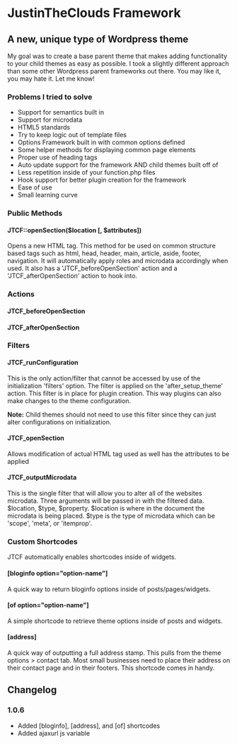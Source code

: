 # JustinTheClouds Framework

## A new, unique type of Wordpress theme

My goal was to create a base parent theme that makes adding functionality to your child themes as easy as possible. I took a slightly different approach than some other Wordpress parent frameworks out there. You may like it, you may hate it. Let me know!

### Problems I tried to solve

* Support for semantics built in
* Support for microdata
* HTML5 standards
* Try to keep logic out of template files
* Options Framework built in with common options defined
* Some helper methods for displaying common page elements
* Proper use of heading tags
* Auto update support for the framework AND child themes built off of
* Less repetition inside of your function.php files
* Hook support for better plugin creation for the framework
* Ease of use
* Small learning curve

### Public Methods

#### JTCF::openSection($location [, $attributes])

Opens a new HTML tag. This method for be used on common structure based tags such as html, head, header, main, article, aside, footer, navigation. It will automatically apply roles and microdata accordingly when used. It also has a 'JTCF_beforeOpenSection' action and a 'JTCF_afterOpenSection' action to hook into.

### Actions

#### JTCF_beforeOpenSection

#### JTCF_afterOpenSection

### Filters

#### JTCF_runConfiguration

This is the only action/filter that cannot be accessed by use of the initialization 'filters' option. The filter is applied on the 'after_setup_theme' action. This filter is in place for plugin creation. This way plugins can also make changes to the theme configuration. 

**Note:** Child themes should not need to use this filter since they can just alter configurations on initialization.

#### JTCF_openSection

Allows modification of actual HTML tag used as well has the attributes to be applied

#### JTCF_outputMicrodata

This is the single filter that will allow you to alter all of the websites microdata. Three arguments will be passed in with the filtered data. $location, $type, $property. $location is where in the document the microdata is being placed. $type is the type of microdata which can be 'scope', 'meta', or 'itemprop'.

### Custom Shortcodes

JTCF automatically enables shortcodes inside of widgets.

#### [bloginfo option="option-name"]

A quick way to return bloginfo options inside of posts/pages/widgets.

#### [of option="option-name"]

A simple shortcode to retrieve theme options inside of posts and widgets.

#### [address]

A quick way of outputting a full address stamp. This pulls from the theme options > contact tab. Most small businesses need to place their address on their contact page and in their footers. This shortcode comes in handy.

## Changelog

### 1.0.6

* Added [bloginfo], [address], and [of] shortcodes
* Added ajaxurl js variable
